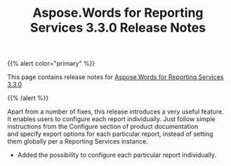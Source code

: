 ﻿---
title: Aspose.Words for Reporting Services 3.3.0 Release Notes
articleTitle: Aspose.Words for Reporting Services 3.3.0 Release Notes
linktitle: Aspose.Words for Reporting Services 3.3.0 Release Notes
description: "Aspose.Words for Reporting Services 3.3.0 Release Notes – the latest updates and fixes."
type: docs
weight: 10
url: /reportingservices/aspose-words-for-reporting-services-3-3-0-release-notes/
---

{{% alert color="primary" %}}

This page contains release notes for [Aspose.Words for Reporting Services 3.3.0](https://downloads.aspose.com/words/reportingservices/new-releases/aspose.words-for-reporting-services-3.3.0/)

{{% /alert %}}

Apart from a number of fixes, this release introduces a very useful feature. It enables users to configure each report individually. Just follow simple instructions from the Configure section of product documentation and specify export options for each particular report, instead of setting them globally per a Reporting Services instance.

- Added the possibility to configure each particular report individually.

